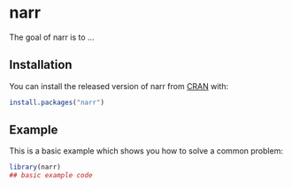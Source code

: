 
# narr

<!-- badges: start -->
<!-- badges: end -->

The goal of narr is to ...

## Installation

You can install the released version of narr from [CRAN](https://CRAN.R-project.org) with:

``` r
install.packages("narr")
```

## Example

This is a basic example which shows you how to solve a common problem:

``` r
library(narr)
## basic example code
```

